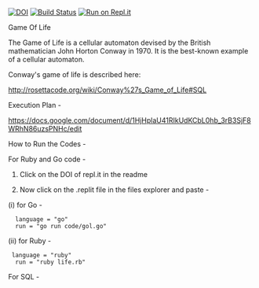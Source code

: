 [![DOI](https://zenodo.org/badge/288799494.svg)](https://zenodo.org/badge/latestdoi/288799494) 
[![Build Status](https://travis-ci.com/sj94123/HW2.svg?branch=master)](https://travis-ci.com/sj94123/HW2)
[![Run on Repl.it](https://repl.it/badge/github/sj94123/HW2)](https://repl.it/github/sj94123/HW2)



Game Of Life

The Game of Life is a   cellular automaton   devised by the British mathematician   John Horton Conway   in 1970.   It is the best-known example of a cellular automaton.

Conway's game of life is described   here:

http://rosettacode.org/wiki/Conway%27s_Game_of_Life#SQL

Execution Plan - 

https://docs.google.com/document/d/1HjHplaU41RIkUdKCbL0hb_3rB3SjF8WRhN86uzsPNHc/edit

How to Run the Codes - 

For Ruby and Go code - 

1. Click on the DOI of repl.it in the readme

2. Now click on the .replit file in the files explorer and paste -
  
  (i) for Go - 
      
      language = "go"
      run = "go run code/gol.go"
   
  (ii) for Ruby -
     
     language = "ruby"
      run = "ruby life.rb"
      
For SQL -


